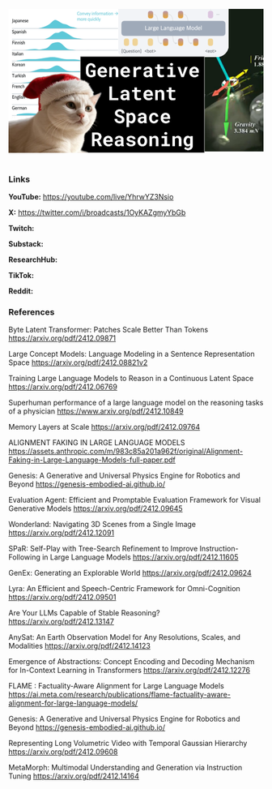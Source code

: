 ![thumbnail](thumbnail.png)

# 

### Links

**YouTube:** https://youtube.com/live/YhrwYZ3Nsio

**X:** https://twitter.com/i/broadcasts/1OyKAZgmyYbGb

**Twitch:**

**Substack:**

**ResearchHub:**

**TikTok:**

**Reddit:**

### References

Byte Latent Transformer: Patches Scale Better Than Tokens
https://arxiv.org/pdf/2412.09871

Large Concept Models: Language Modeling in a Sentence Representation Space
https://arxiv.org/pdf/2412.08821v2

Training Large Language Models to Reason in a Continuous Latent Space
https://arxiv.org/pdf/2412.06769

Superhuman performance of a large language model on the reasoning tasks of a physician
https://www.arxiv.org/pdf/2412.10849

Memory Layers at Scale
https://arxiv.org/pdf/2412.09764

ALIGNMENT FAKING IN LARGE LANGUAGE MODELS
https://assets.anthropic.com/m/983c85a201a962f/original/Alignment-Faking-in-Large-Language-Models-full-paper.pdf

Genesis: A Generative and Universal Physics Engine for Robotics and Beyond
https://genesis-embodied-ai.github.io/

Evaluation Agent: Efficient and Promptable Evaluation Framework for Visual Generative Models
https://arxiv.org/pdf/2412.09645

Wonderland: Navigating 3D Scenes from a Single Image
https://arxiv.org/pdf/2412.12091

SPaR: Self-Play with Tree-Search Refinement to Improve Instruction-Following in Large Language Models
https://arxiv.org/pdf/2412.11605

GenEx: Generating an Explorable World
https://arxiv.org/pdf/2412.09624

Lyra: An Efficient and Speech-Centric Framework for Omni-Cognition
https://arxiv.org/pdf/2412.09501

Are Your LLMs Capable of Stable Reasoning?
https://arxiv.org/pdf/2412.13147

AnySat: An Earth Observation Model for Any Resolutions, Scales, and Modalities
https://arxiv.org/pdf/2412.14123

Emergence of Abstractions: Concept Encoding and Decoding Mechanism for In-Context Learning in Transformers
https://arxiv.org/pdf/2412.12276

FLAME : Factuality-Aware Alignment for Large Language Models
https://ai.meta.com/research/publications/flame-factuality-aware-alignment-for-large-language-models/

Genesis: A Generative and Universal Physics Engine for Robotics and Beyond
https://genesis-embodied-ai.github.io/

Representing Long Volumetric Video with Temporal Gaussian Hierarchy
https://arxiv.org/pdf/2412.09608

MetaMorph: Multimodal Understanding and Generation via Instruction Tuning
https://arxiv.org/pdf/2412.14164